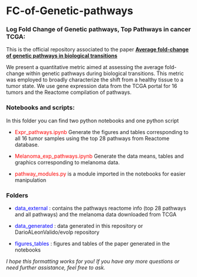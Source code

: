 # FC-of-Genetic-pathways
### Log Fold Change of Genetic pathways, Top Pathways in cancer TCGA:

This is the official repository associated to the paper [**Average fold-change of genetic pathways
in biological transitions**](https://doi.org/10.48550/arXiv.2305.11245)

We present a quantitative metric aimed at assessing the average fold-change within genetic pathways during biological transitions. This metric was employed to broadly characterize the shift from a healthy tissue to a tumor state.
We use gene expression data from the TCGA portal for 16 tumors and the
Reactome compilation of pathways.

### Notebooks and scripts:
 In this folder you can find two python notebooks and one python script

 * <span style="color:red">Expr_pathways.ipynb</span> Generate the figures and tables corresponding to all 16 tumor samples using the top 28 pathways from Reactome database.

 * <span style="color:red">Melanoma_exp_pathways.ipynb</span> Generate the data means, tables and graphics corresponding to melanoma data.
  
 * <span style="color:red">pathway_modules.py</span> is a module imported in the notebooks for easier manipulation

### Folders
* <span style="color:blue">data_external</span> : contains the pathways reactome info (top 28 pathways and all pathways) and the melanoma data downloaded from TCGA

* <span style="color:blue">data_generated</span> : data generated in this repository or DarioALeonValido/evolp repository
  
* <span style="color:blue">figures_tables</span> : figures and tables of the paper generated in the notebooks


*I hope this formatting works for you! If you have any more questions or need further assistance, feel free to ask.*